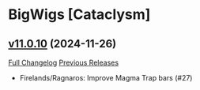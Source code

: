 # BigWigs [Cataclysm]

## [v11.0.10](https://github.com/BigWigsMods/BigWigs_Cataclysm/tree/v11.0.10) (2024-11-26)
[Full Changelog](https://github.com/BigWigsMods/BigWigs_Cataclysm/compare/v11.0.9...v11.0.10) [Previous Releases](https://github.com/BigWigsMods/BigWigs_Cataclysm/releases)

- Firelands/Ragnaros: Improve Magma Trap bars (#27)  
